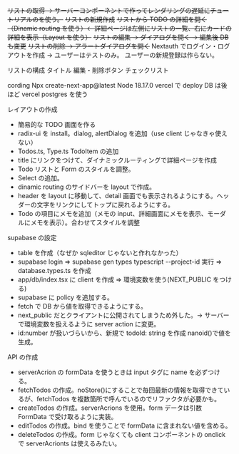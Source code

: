 ~~リストの取得 → サーバーコンポーネントで作ってレンダリングの遅延にチュートリアルのを使う。~~
~~リストの新規作成~~
~~リストから TODO の詳細を開く（Dinamic routing を使う）← 詳細ページは左側にリストの一覧、右にカードの詳細を表示（Layout を使う）~~
~~リストの編集 → ダイアログを開く → 編集後 DB も変更~~
~~リストの削除 → アラートダイアログを開く~~
Nextauth でログイン・ログアウトを作成 → ユーザーはテストのみ。
ユーザーの新規登録は作らない。

リストの構成
タイトル
編集・削除ボタン
チェックリスト

cording
Npx create-next-app@latest
Node 18.17.0
vercel で deploy
DB は後ほど vercel postgres を使う

レイアウトの作成

- 簡易的な TODO 画面を作る
- radix-ui を install。dialog, alertDialog を追加（use client じゃなきゃ使えない）
- Todos.ts, Type.ts TodoItem の追加
- title にリンクをつけて、ダイナミックルーティングで詳細ページを作成
- Todo リストと Form のスタイルを調整。
- Select の追加。
- dinamic routing のサイドバーを layout で作成。
- header を layout に移動して、detail 画面でも表示されるようにする。ヘッダーの文字をリンクにしてトップに戻れるようにする。
- Todo の項目にメモを追加（メモの input、詳細画面にメモを表示、モーダルにメモを表示）。合わせてスタイルを調整

supabase の設定

- table を作成（なぜか sqleditor じゃないと作れなかった）
- supabase login => supabase gen types typescript --project-id 実行 => database.types.ts を作成
- app/db/index.tsx に client を作成 => 環境変数を使う(NEXT_PUBLIC をつける)
- supabase に policy を追加する。
- fetch で DB から値を取得できるようにする。
- next_public だとクライアントに公開されてしまうため外した。→ サーバーで環境変数を扱えるように server action に変更。
- id:number が扱いづらいから、新規で todoId: string を作成 nanoid()で値を生成。

API の作成

- serverAcrion の formData を使うときは input タグに name を必ずつける。
- fetchTodos の作成。noStore()にすることで毎回最新の情報を取得できているが、fetchTodos を複数箇所で呼んでいるのでリファクタが必要かも。
- createTodos の作成。serverAcrions を使用。form データは引数 FormData で受け取るように実装。
- editTodos の作成。bind を使うことで formData に含まれない値を含める。
- deleteTodos の作成。form じゃなくても client コンポーネントの onclick で serverAcrionts は使えるみたい。
